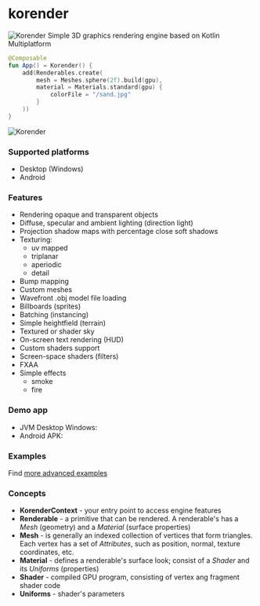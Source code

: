 # korender
![Korender](korender/doc/korender32.png)
Simple 3D graphics rendering engine based on Kotlin Multiplatform


````kotlin
@Composable
fun App() = Korender() { 
    add(Renderables.create(
        mesh = Meshes.sphere(2f).build(gpu),
        material = Materials.standard(gpu) {
            colorFile = "/sand.jpg"
        }
    ))
}
````

![Korender](korender/doc/quickstart.jpg)

### Supported platforms
- Desktop (Windows)
- Android

### Features
- Rendering opaque and transparent objects
- Diffuse, specular and ambient lighting (direction light)
- Projection shadow maps with percentage close soft shadows
- Texturing:
  - uv mapped
  - triplanar
  - aperiodic
  - detail
- Bump mapping
- Custom meshes
- Wavefront .obj model file loading
- Billboards (sprites)
- Batching (instancing)
- Simple heightfield (terrain)
- Textured or shader sky
- On-screen text rendering (HUD)
- Custom shaders support
- Screen-space shaders (filters)
- FXAA
- Simple effects
  - smoke
  - fire

### Demo app

- JVM Desktop Windows:
- Android APK: 

### Examples
Find [more advanced examples](https://github.com/zakgof/korender/tree/main/korender/src/examples/kotlin)

### Concepts
- **KorenderContext** - your entry point to access engine features
- **Renderable** - a primitive that can be rendered. A renderable's has a *Mesh* (geometry) and a *Material* (surface properties)
- **Mesh** - is generally an indexed collection of vertices that form triangles. Each vertex has a set of *Attributes*, such as position, normal, texture coordinates, etc.
- **Material** - defines a renderable's surface look; consist of a *Shader* and its *Uniforms* (properties)
- **Shader** - compiled GPU program, consisting of vertex ang fragment shader code
- **Uniforms** - shader's parameters